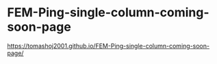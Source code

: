 # FEM-Ping-single-column-coming-soon-page

https://tomashoj2001.github.io/FEM-Ping-single-column-coming-soon-page/
